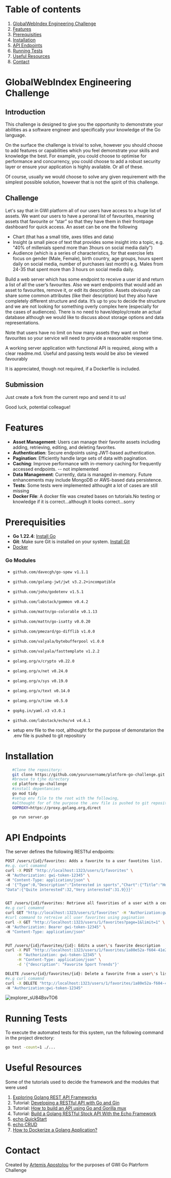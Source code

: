 # Table of contents

 1. [GlobalWebIndex Engineering Challenge](#globalwebindex-engineering-challenge)
 2. [Features](#features)
 3. [Prerequisities](#prerequisities)
 4. [Installation](#Installation)
 5. [API Endpoints](#api-endpoints)
 6. [Running Tests](#running-tests)
 7. [Useful Resources](#useful-resources)
 8. [Contact](#contact)


# GlobalWebIndex Engineering Challenge

## Introduction

This challenge is designed to give you the opportunity to demonstrate your abilities as a software engineer and specifically your knowledge of the Go language.

On the surface the challenge is trivial to solve, however you should choose to add features or capabilities which you feel demonstrate your skills and knowledge the best. For example, you could choose to optimise for performance and concurrency, you could choose to add a robust security layer or ensure your application is highly available. Or all of these.

Of course, usually we would choose to solve any given requirement with the simplest possible solution, however that is not the spirit of this challenge.

## Challenge

Let's say that in GWI platform all of our users have access to a huge list of assets. We want our users to have a peronal list of favourites, meaning assets that favourite or “star” so that they have them in their frontpage dashboard for quick access. An asset can be one the following
* Chart (that has a small title, axes titles and data)
* Insight (a small piece of text that provides some insight into a topic, e.g. "40% of millenials spend more than 3hours on social media daily")
* Audience (which is a series of characteristics, for that exercise lets focus on gender (Male, Female), birth country, age groups, hours spent daily on social media, number of purchases last month)
e.g. Males from 24-35 that spent more than 3 hours on social media daily.

Build a web server which has some endpoint to receive a user id and return a list of all the user’s favourites. Also we want endpoints that would add an asset to favourites, remove it, or edit its description. Assets obviously can share some common attributes (like their description) but they also have completely different structure and data. It’s up to you to decide the structure and we are not looking for something overly complex here (especially for the cases of audiences). There is no need to have/deploy/create an actual database although we would like to discuss about storage options and data representations.

Note that users have no limit on how many assets they want on their favourites so your service will need to provide a reasonable response time.

A working server application with functional API is required, along with a clear readme.md. Useful and passing tests would be also be viewed favourably

It is appreciated, though not required, if a Dockerfile is included.

## Submission

Just create a fork from the current repo and send it to us!

Good luck, potential colleague!


# Features
- **Asset Management**: Users can manage their favorite assets including adding, retrieving, editing, and deleting favorites.
- **Authentication**: Secure endpoints using JWT-based authentication.
- **Pagination**: Efficiently handle large sets of data with pagination.
- **Caching**: Improve performance with in-memory caching for frequently accessed endpoints.  -- not implemented
- **Data Management**: Currently, data is managed in-memory. Future enhancements may include MongoDB or AWS-based data persistence.
- **Tests**: Some tests were implemented althought a lot of cases are still missing
- **Docker File**: A docker file was created bases on tutorials.No testing or knowledge if it is correct...although it looks correct...sorry


# Prerequisities
- **Go 1.22.4**: [Install Go](https://golang.org/doc/install)
- **Git**: Make sure Git is installed on your system. [Install Git](https://git-scm.com/book/en/v2/Getting-Started-Installing-Git)
- [Docker](https://www.docker.com/)  

### Go Modules
- `github.com/davecgh/go-spew v1.1.1`
- `github.com/golang-jwt/jwt v3.2.2+incompatible`
- `github.com/joho/godotenv v1.5.1`
- `github.com/labstack/gommon v0.4.2`
- `github.com/mattn/go-colorable v0.1.13`
- `github.com/mattn/go-isatty v0.0.20`
- `github.com/pmezard/go-difflib v1.0.0`
- `github.com/valyala/bytebufferpool v1.0.0`
- `github.com/valyala/fasttemplate v1.2.2`
- `golang.org/x/crypto v0.22.0`
- `golang.org/x/net v0.24.0`
- `golang.org/x/sys v0.19.0`
- `golang.org/x/text v0.14.0`
- `golang.org/x/time v0.5.0`
- `gopkg.in/yaml.v3 v3.0.1`
- `github.com/labstack/echo/v4 v4.6.1`

 - setup env file to the root, althought for the purpose of demonstarion the .env file is pushed to git repository


# Installation

``` bash
   #Clone the repository: 
   git clone https://github.com/yourusername/platform-go-challenge.git
   #browse to tjhe directory
   cd platform-go-challenge
   #install depentancies
   go mod tidy
   #setup env file to the root with the following, 
   #althought for of the purpose the .env file is pushed to git repository
   GOPROXY=https://proxy.golang.org,direct

   go run server.go
```

# API Endpoints

The server defines the following RESTful endpoints:
``` bash
POST /users/{id}/favorites: Adds a favorite to a user favotites list.
#e.g. curl comamnd 
curl -X POST "http://localhost:1323/users/1/favorites" \
-H "Authorization: gwi-token-12345" \
-H "Content-Type: application/json" \
-d '{"Type":0,"Description":"Interested in sports","Chart":{"Title":"How interested are you in Sports?","XAxis":"Interest","YAxis":"Amount",
"Data":{"Quite interested":32,"Very interested":31.9}}}'


GET /users/{id}/favorites: Retrieve all favorities of a user with a certain id.
#e.g curl comamnd 
curl GET "http://localhost:1323/users/1/favorites" -H "Authorization:gwi-token-12345"
#curl command to retreive all user favorites using pagination
curl -X GET "http://localhost:1323/users/1/favorites?page=1&limit=1" \
-H "Authorization: Bearer gwi-token-12345" \
-H "Content-Type: application/json"


PUT /users/{id}/favorites/{id}: Edits a user\'s favorite description 
curl -X PUT "http://localhost:1323/users/1/favorites/1a80e52a-f604-41e2-9aa2-4fd0f732e649" \
     -H "Authorization: gwi-token-12345" \
     -H "Content-Type: application/json" \
     -d '{"description": "Favorite Sport Trends"}'

DELETE /users/{id}/favorites/{id}: Delete a favorite from a user\'s list.
#e.g curl comamnd
curl -X DELETE "http://localhost:1323/users/1/favorites/1a80e52a-f604-41e2-9aa2-4fd0f732e649" \
-H "Authorization:gwi-token-12345"
```

![explorer_sU84BsvTO6](https://github.com/artemis13/platform-go-challenge/assets/4024511/73911c80-1bf6-4177-bced-d51afa102f79)

# Running Tests

To execute the automated tests for this system, run the following command in the project directory:
``` bash
go test -count=1 ./...
```
# Useful Resources
Some of the tutorials used to decide the framework and the modules that were used

1. [Exploring Golang REST API Frameworks](https://dev.to/xngwng/top-5-go-rest-api-frameworks-k0e)
2. Tutorial: [Developing a RESTful API with Go and Gin](https://go.dev/doc/tutorial/web-service-gin)
3. Tutorial: [How to build an API using Go and Gorilla mux](https://dev.to/envitab/how-to-build-an-api-using-go-ffk)
4. Tutorial: [Build a Golang RESTful Stock API With the Echo Framework](https://betterprogramming.pub/intro-77f65f73f6d3)
5. [echo QuickStart](https://echo.labstack.com/docs/quick-start)
6. [echo CRUD](https://echo.labstack.com/docs/cookbook/crud)
7. [How to Dockerize a Golang Application?](https://www.geeksforgeeks.org/how-to-dockerize-a-golang-application/)

# Contact

Created by [Artemis Apostolou](https://github.com/artemis13) for the purposes of GWI Go Platrform Challenge
